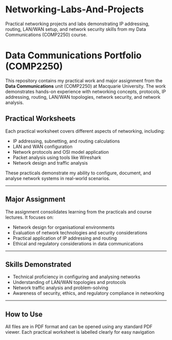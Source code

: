 # Networking-Labs-And-Projects
Practical networking projects and labs demonstrating IP addressing, routing, LAN/WAN setup, and network security skills from my Data Communications (COMP2250) course.

# Data Communications Portfolio (COMP2250)

This repository contains my practical work and major assignment from the **Data Communications** unit (COMP2250) at Macquarie University. The work demonstrates hands-on experience with networking concepts, protocols, IP addressing, routing, LAN/WAN topologies, network security, and network analysis.

## Practical Worksheets

Each practical worksheet covers different aspects of networking, including:

- IP addressing, subnetting, and routing calculations  
- LAN and WAN configuration  
- Network protocols and OSI model application  
- Packet analysis using tools like Wireshark  
- Network design and traffic analysis  

These practicals demonstrate my ability to configure, document, and analyse network systems in real-world scenarios.

---

## Major Assignment

The assignment consolidates learning from the practicals and course lectures. It focuses on:

- Network design for organisational environments  
- Evaluation of network technologies and security considerations  
- Practical application of IP addressing and routing  
- Ethical and regulatory considerations in data communications  

---

## Skills Demonstrated

- Technical proficiency in configuring and analysing networks  
- Understanding of LAN/WAN topologies and protocols  
- Network traffic analysis and problem-solving  
- Awareness of security, ethics, and regulatory compliance in networking  

---

## How to Use

All files are in PDF format and can be opened using any standard PDF viewer. Each practical worksheet is labelled clearly for easy navigation
